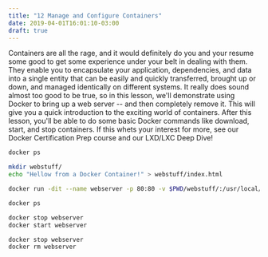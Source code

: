 ```yaml
---
title: "12 Manage and Configure Containers"
date: 2019-04-01T16:01:10-03:00
draft: true
---
```


Containers are all the rage, and it would definitely do you and your resume some good to get some experience under your belt in dealing with them. They enable you to encapsulate your application, dependencies, and data into a single entity that can be easily and quickly transferred, brought up or down, and managed identically on different systems. It really does sound almost too good to be true, so in this lesson, we'll demonstrate using Docker to bring up a web server -- and then completely remove it. This will give you a quick introduction to the exciting world of containers. After this lesson, you'll be able to do some basic Docker commands like download, start, and stop containers. If this whets your interest for more, see our Docker Certification Prep course and our LXD/LXC Deep Dive!

```bash
docker ps

mkdir webstuff/
echo "Hellow from a Docker Container!" > webstuff/index.html

docker run -dit --name webserver -p 80:80 -v $PWD/webstuff/:/usr/local/apache2/htdocs/ httpd:2.4

docker ps

docker stop webserver
docker start webserver

docker stop webserver
docker rm webserver
```